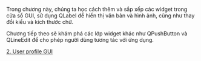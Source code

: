 Trong chương này, chúng ta học cách thêm và sắp xếp các widget trong cửa sổ GUI, sử dụng QLabel để hiển thị văn bản và hình ảnh, cũng như thay đổi kiểu và kích thước chữ. 

Chương tiếp theo sẽ khám phá các lớp widget khác như QPushButton và QLineEdit để cho phép người dùng tương tác với ứng dụng.


[2. User profile GUI](2.%20User%20profile%20GUI.md)